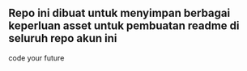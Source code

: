 ## Repo ini dibuat untuk menyimpan berbagai keperluan asset untuk pembuatan readme di seluruh repo akun ini

code your future
